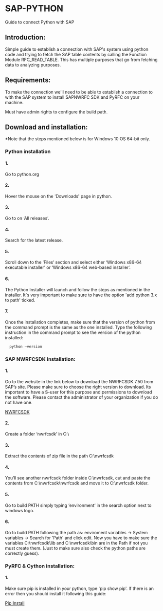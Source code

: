 # SAP-PYTHON

Guide to connect Python with SAP 

## Introduction:

Simple guide to establish a connection with SAP's system using python code and trying to fetch the SAP table contents by calling the Function Module RFC_READ_TABLE.
This has multiple purposes that go from fetching data to analyzing purposes.

## Requirements:

To make the connection we'll need to be able to establish a connection to with the SAP system to install SAPNWRFC SDK and PyRFC on your machine.

Must have admin rights to configure the build path.

## Download and installation:

*Note that the steps mentioned below is for Windows 10 OS 64-bit only.

### Python installation

#### 1. 
Go to python.org
#### 2. 
Hover the mouse on the 'Downloads' page in python.
#### 3. 
Go to  on ‘All releases’.
#### 4. 
Search for the latest release.
#### 5.
Scroll down to the ‘Files’ section and select either ‘Windows x86-64 executable installer’ or ‘Windows x86-64 web-based installer’.
#### 6. 
The Python Installer will launch and follow the steps as mentioned in the installer. It´s very important to make sure to have the option 'add python 3.x to path' ticked.
#### 7.
Once the installation completes, make sure that the version of python from the command prompt is the same as the one installed. Type the following instruction in the command prompt to see the version of the python installed:
```bash
  python –version
```

### SAP NWRFCSDK installation:

#### 1.
Go to the website in the link below to download the NWRFCSDK 7.50 from SAP’s site. Please make sure to choose the right version to download.  Its important to have a S-user for this purpose and permissions to download the software. Please contact the administrator of your organization if you do not have one. 

[NWRFCSDK](https://launchpad.support.sap.com/#/softwarecenter/template/products/_APP=00200682500000001943&_EVENT=DISPHIER&HEADER=Y&FUNCTIONBAR=N&EVENT=TREE&NE=NAVIGATE&ENR=01200314690100002214&V=MAINT)
#### 2. 
Create a folder ‘nwrfcsdk’ in C:\

#### 3.
Extract the contents of zip file in the path C:\nwrfcsdk

#### 4. 
You’ll see another nwrfcsdk folder inside C:\nwrfcsdk, cut and paste the contents from C:\nwrfcsdk\nwrfcsdk and move it to C:\nwrfcsdk folder.

#### 5.
Go to build PATH simply typing ‘environment’ in the search option next to windows logo.

#### 6.
Go to build PATH following the path as: enviroment variables -> System variables -> Search for 'Path' and click edit. 
Now you have to make sure the variables C:\nwrfcsdk\lib and C:\nwrfcsdk\bin are in the Path if not you must create them. (Just to make sure also check the python paths are correctly guess).

### PyRFC & Cython installation:

#### 1.
Make sure pip is installed in your python, type 'pip show pip'. If there is an error then you should install it following this guide: 

[Pip Install]([https://launchpad.support.sap.com/#/softwarecenter/template/products/_APP=00200682500000001943&_EVENT=DISPHIER&HEADER=Y&FUNCTIONBAR=N&EVENT=TREE&NE=NAVIGATE&ENR=01200314690100002214&V=MAINT](https://pip.pypa.io/en/stable/installation/))

